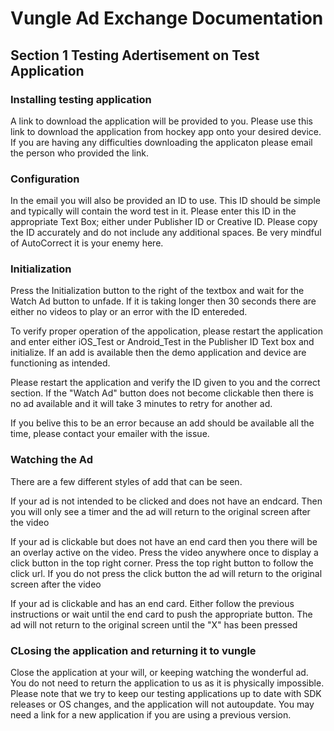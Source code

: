 # Vungle Ad Exchange Documentation

## Section 1 Testing Adertisement on Test Application
  
### Installing testing application  
  A link to download the application will be provided to you. Please use this link to download the application from hockey app onto your desired device. If you are having any difficulties downloading the applicaton please email the person who provided the link.
  
### Configuration

  In the email you will also be provided an ID to use. This ID should be simple and typically will contain the word test in it. Please enter this ID in the appropriate Text Box; either under Publisher ID or Creative ID. Please copy the ID accurately and do not include any additional spaces. Be very mindful of AutoCorrect it is your enemy here. 

### Initialization

Press the Initialization button to the right of the textbox and wait for the Watch Ad button to unfade. If it is taking longer then 30 seconds there are either no videos to play or an error with the ID entereded. 

To verify proper operation of the appolication, please restart the application and enter either iOS_Test or Android_Test in the Publisher ID Text box and initialize. If an add is available then the demo application and device are functioning as intended. 

Please restart the application and verify the ID given to you and the correct section. If the "Watch Ad" button does not become clickable then there is no ad available and it will take 3 minutes to retry for another ad.

If you belive this to be an error because an add should be available all the time, please contact your emailer with the issue. 

### Watching the Ad

There are a few different styles of add that can be seen. 

If your ad is not intended to be clicked and does not have an endcard. Then you will only see a timer and the ad will return to the original screen after the video

If your ad is clickable but does not have an end card then you there will be an overlay active on the video. Press the video anywhere once to display a click button in the top right corner. Press the top right button to follow the click url. If you do not press the click button the ad will return to the original screen after the video

If your ad is clickable and has an end card. Either follow the previous instructions or wait until the end card to push the appropriate button. The ad will not return to the original screen until the "X" has been pressed

### CLosing the application and returning it to vungle

Close the application at your will, or keeping watching the wonderful ad. You do not need to return the application to us as it is physically impossible. Please note that we try to keep our testing applications up to date with SDK releases or OS changes, and the application will not autoupdate. You may need a link for a new application if you are using a previous version. 

